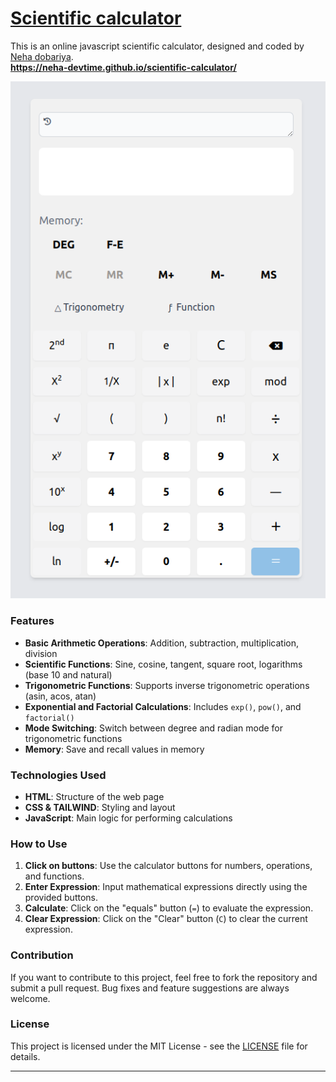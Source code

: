 # [Scientific calculator](https://neha-devtime.github.io/scientific-calculator/)
This is an online javascript scientific calculator, designed and coded by [Neha dobariya](https://github.com/neha-devtime).\
**https://neha-devtime.github.io/scientific-calculator/**

<!-- ![Scientific calculator](images/calculator.png) --> 
<a href="https://neha-devtime.github.io/scientific-calculator/"><img src="images/calculator.png"></a>

### Features

- **Basic Arithmetic Operations**: Addition, subtraction, multiplication, division
- **Scientific Functions**: Sine, cosine, tangent, square root, logarithms (base 10 and natural)
- **Trigonometric Functions**: Supports inverse trigonometric operations (asin, acos, atan)
- **Exponential and Factorial Calculations**: Includes `exp()`, `pow()`, and `factorial()`
- **Mode Switching**: Switch between degree and radian mode for trigonometric functions
- **Memory**: Save and recall values in memory

### Technologies Used

- **HTML**: Structure of the web page
- **CSS & TAILWIND**: Styling and layout
- **JavaScript**: Main logic for performing calculations

### How to Use

1. **Click on buttons**: Use the calculator buttons for numbers, operations, and functions.
2. **Enter Expression**: Input mathematical expressions directly using the provided buttons.
3. **Calculate**: Click on the "equals" button (`=`) to evaluate the expression.
4. **Clear Expression**: Click on the "Clear" button (`C`) to clear the current expression.

### Contribution

If you want to contribute to this project, feel free to fork the repository and submit a pull request. Bug fixes and feature suggestions are always welcome.

### License

This project is licensed under the MIT License - see the [LICENSE](./LICENSE.txt) file for details.

---
